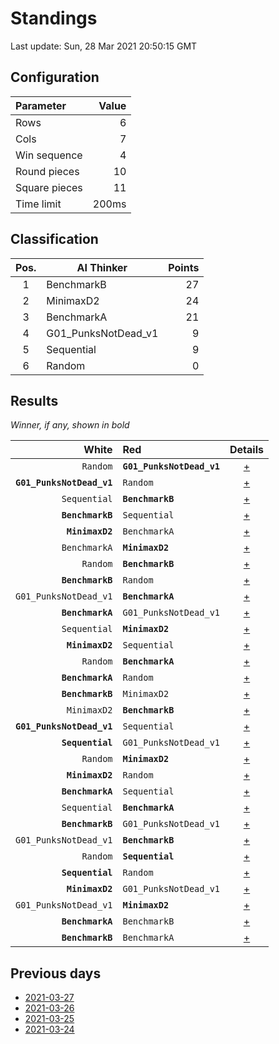 # Standings

Last update: Sun, 28 Mar 2021 20:50:15 GMT

## Configuration

| Parameter      | Value             |
|:-------------- | ----------------: |
| Rows          | 6        |
| Cols          | 7        |
| Win sequence  | 4 |
| Round pieces  | 10  |
| Square pieces | 11 |
| Time limit    | 200ms     |

## Classification

| Pos. | AI Thinker | Points |
|:----:| ---------- | -----: |
| 1 | BenchmarkB | 27 |
| 2 | MinimaxD2 | 24 |
| 3 | BenchmarkA | 21 |
| 4 | G01_PunksNotDead_v1 | 9 |
| 5 | Sequential | 9 |
| 6 | Random | 0 |

## Results

_Winner, if any, shown in bold_

| White |   Red   | Details |
| -----:|:------- | :-----: |
| `Random` | **`G01_PunksNotDead_v1`** | [+](results/RandomvsG01_PunksNotDead_v1.txt) |
| **`G01_PunksNotDead_v1`** | `Random` | [+](results/G01_PunksNotDead_v1vsRandom.txt) |
| `Sequential` | **`BenchmarkB`** | [+](results/SequentialvsBenchmarkB.txt) |
| **`BenchmarkB`** | `Sequential` | [+](results/BenchmarkBvsSequential.txt) |
| **`MinimaxD2`** | `BenchmarkA` | [+](results/MinimaxD2vsBenchmarkA.txt) |
| `BenchmarkA` | **`MinimaxD2`** | [+](results/BenchmarkAvsMinimaxD2.txt) |
| `Random` | **`BenchmarkB`** | [+](results/RandomvsBenchmarkB.txt) |
| **`BenchmarkB`** | `Random` | [+](results/BenchmarkBvsRandom.txt) |
| `G01_PunksNotDead_v1` | **`BenchmarkA`** | [+](results/G01_PunksNotDead_v1vsBenchmarkA.txt) |
| **`BenchmarkA`** | `G01_PunksNotDead_v1` | [+](results/BenchmarkAvsG01_PunksNotDead_v1.txt) |
| `Sequential` | **`MinimaxD2`** | [+](results/SequentialvsMinimaxD2.txt) |
| **`MinimaxD2`** | `Sequential` | [+](results/MinimaxD2vsSequential.txt) |
| `Random` | **`BenchmarkA`** | [+](results/RandomvsBenchmarkA.txt) |
| **`BenchmarkA`** | `Random` | [+](results/BenchmarkAvsRandom.txt) |
| **`BenchmarkB`** | `MinimaxD2` | [+](results/BenchmarkBvsMinimaxD2.txt) |
| `MinimaxD2` | **`BenchmarkB`** | [+](results/MinimaxD2vsBenchmarkB.txt) |
| **`G01_PunksNotDead_v1`** | `Sequential` | [+](results/G01_PunksNotDead_v1vsSequential.txt) |
| **`Sequential`** | `G01_PunksNotDead_v1` | [+](results/SequentialvsG01_PunksNotDead_v1.txt) |
| `Random` | **`MinimaxD2`** | [+](results/RandomvsMinimaxD2.txt) |
| **`MinimaxD2`** | `Random` | [+](results/MinimaxD2vsRandom.txt) |
| **`BenchmarkA`** | `Sequential` | [+](results/BenchmarkAvsSequential.txt) |
| `Sequential` | **`BenchmarkA`** | [+](results/SequentialvsBenchmarkA.txt) |
| **`BenchmarkB`** | `G01_PunksNotDead_v1` | [+](results/BenchmarkBvsG01_PunksNotDead_v1.txt) |
| `G01_PunksNotDead_v1` | **`BenchmarkB`** | [+](results/G01_PunksNotDead_v1vsBenchmarkB.txt) |
| `Random` | **`Sequential`** | [+](results/RandomvsSequential.txt) |
| **`Sequential`** | `Random` | [+](results/SequentialvsRandom.txt) |
| **`MinimaxD2`** | `G01_PunksNotDead_v1` | [+](results/MinimaxD2vsG01_PunksNotDead_v1.txt) |
| `G01_PunksNotDead_v1` | **`MinimaxD2`** | [+](results/G01_PunksNotDead_v1vsMinimaxD2.txt) |
| **`BenchmarkA`** | `BenchmarkB` | [+](results/BenchmarkAvsBenchmarkB.txt) |
| **`BenchmarkB`** | `BenchmarkA` | [+](results/BenchmarkBvsBenchmarkA.txt) |

## Previous days

* [2021-03-27](../2021-03-27/standings.md)
* [2021-03-26](../2021-03-26/standings.md)
* [2021-03-25](../2021-03-25/standings.md)
* [2021-03-24](../2021-03-24/standings.md)
